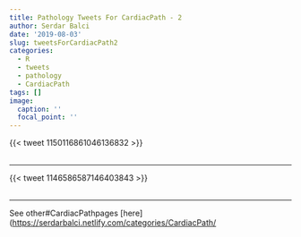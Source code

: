 ```yaml
---
title: Pathology Tweets For CardiacPath - 2
author: Serdar Balci
date: '2019-08-03'
slug: tweetsForCardiacPath2
categories:
  - R
  - tweets
  - pathology
  - CardiacPath
tags: []
image:
  caption: ''
  focal_point: ''
---
```



{{< tweet 1150116861046136832 >}}
<br>
<br>
<hr>
{{< tweet 1146586587146403843 >}}
<br>
<br>
<hr>


See other#CardiacPathpages [here](https://serdarbalci.netlify.com/categories/CardiacPath/

